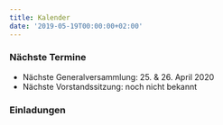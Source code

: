```yaml
---
title: Kalender
date: '2019-05-19T00:00:00+02:00'
---
```

### Nächste Termine

* Nächste Generalversammlung: 25. & 26. April 2020
* Nächste Vorstandssitzung: noch nicht bekannt

### Einladungen

